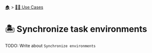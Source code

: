 <!--startTocHeader-->
[🏠](../README.md) > [👷🏽 Use Cases](README.md)
# 🏝️ Synchronize task environments
<!--endTocHeader-->

TODO: Write about `Synchronize environments`

<!--startTocSubTopic-->
<!--endTocSubTopic-->
